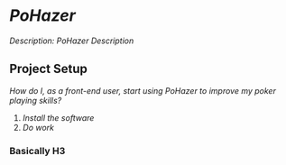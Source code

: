 # _PoHazer_

_Description: PoHazer Description_

## Project Setup

_How do I, as a front-end user, start using PoHazer to improve my poker playing skills?_

1. _Install the software_
2. _Do work_

### Basically H3